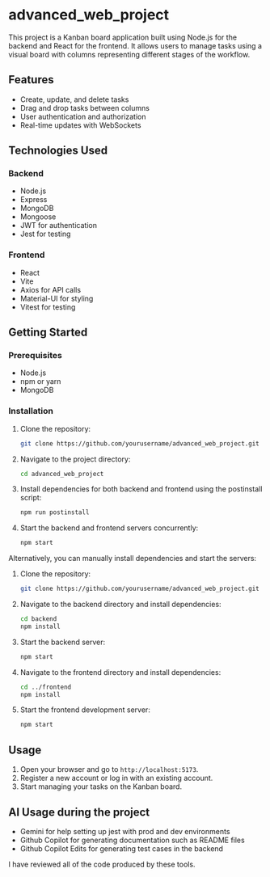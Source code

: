 # advanced_web_project
 
This project is a Kanban board application built using Node.js for the backend and React for the frontend. It allows users to manage tasks using a visual board with columns representing different stages of the workflow.

## Features

- Create, update, and delete tasks
- Drag and drop tasks between columns
- User authentication and authorization
- Real-time updates with WebSockets

## Technologies Used

### Backend
- Node.js
- Express
- MongoDB
- Mongoose
- JWT for authentication
- Jest for testing

### Frontend
- React
- Vite
- Axios for API calls
- Material-UI for styling
- Vitest for testing

## Getting Started

### Prerequisites
- Node.js
- npm or yarn
- MongoDB

### Installation

1. Clone the repository:
    ```sh
    git clone https://github.com/yourusername/advanced_web_project.git
    ```
2. Navigate to the project directory:
    ```sh
    cd advanced_web_project
    ```
3. Install dependencies for both backend and frontend using the postinstall script:
    ```sh
    npm run postinstall
    ```
4. Start the backend and frontend servers concurrently:
    ```sh
    npm start
    ```

Alternatively, you can manually install dependencies and start the servers:

1. Clone the repository:
    ```sh
    git clone https://github.com/yourusername/advanced_web_project.git
    ```
2. Navigate to the backend directory and install dependencies:
    ```sh
    cd backend
    npm install
    ```
3. Start the backend server:
    ```sh
    npm start
    ```
4. Navigate to the frontend directory and install dependencies:
    ```sh
    cd ../frontend
    npm install
    ```
5. Start the frontend development server:
    ```sh
    npm start
    ```

## Usage

1. Open your browser and go to `http://localhost:5173`.
2. Register a new account or log in with an existing account.
3. Start managing your tasks on the Kanban board.


## AI Usage during the project

- Gemini for help setting up jest with prod and dev environments
- Github Copilot for generating documentation such as README files
- Github Copilot Edits for generating test cases in the backend

I have reviewed all of the code produced by these tools.